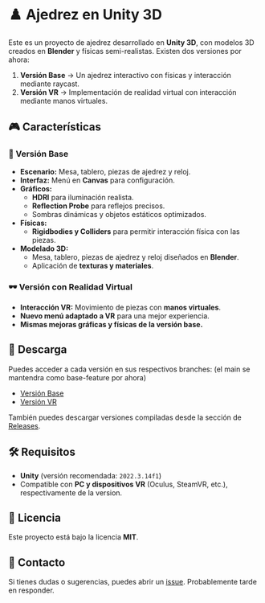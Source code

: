 # ♟️ Ajedrez en Unity 3D

Este es un proyecto de ajedrez desarrollado en **Unity 3D**, con modelos 3D creados en **Blender** y físicas semi-realistas. Existen dos versiones por ahora:
1. **Versión Base** → Un ajedrez interactivo con físicas y interacción mediante raycast.
2. **Versión VR** → Implementación de realidad virtual con interacción mediante manos virtuales.

## 🎮 Características

### 🔹 Versión Base
- **Escenario:** Mesa, tablero, piezas de ajedrez y reloj.
- **Interfaz:** Menú en **Canvas** para configuración.
- **Gráficos:**
  - **HDRI** para iluminación realista.
  - **Reflection Probe** para reflejos precisos.
  - Sombras dinámicas y objetos estáticos optimizados.
- **Físicas:**
  - **Rigidbodies y Colliders** para permitir interacción física con las piezas.
- **Modelado 3D:**
  - Mesa, tablero, piezas de ajedrez y reloj diseñados en **Blender**.
  - Aplicación de **texturas y materiales**.

### 🕶️ Versión con Realidad Virtual
- **Interacción VR:** Movimiento de piezas con **manos virtuales**.
- **Nuevo menú adaptado a VR** para una mejor experiencia.
- **Mismas mejoras gráficas y físicas de la versión base.**

## 📂 Descarga
Puedes acceder a cada versión en sus respectivos branches: (el main se mantendra como base-feature por ahora)
- [Versión Base](https://github.com/Unicromus/P.MR.Chess/tree/base-feature)
- [Versión VR](https://github.com/Unicromus/P.MR.Chess/tree/vr-feature)

También puedes descargar versiones compiladas desde la sección de [Releases](https://github.com/Unicromus/P.MR.Chess/releases).

## 🛠️ Requisitos
- **Unity** (versión recomendada: `2022.3.14f1`)
- Compatible con **PC y dispositivos VR** (Oculus, SteamVR, etc.), respectivamente de la version.

## 📜 Licencia
Este proyecto está bajo la licencia **MIT**.

## 📧 Contacto
Si tienes dudas o sugerencias, puedes abrir un [issue](https://github.com/Unicromus/P.MR.Chess/issues). Probablemente tarde en responder.
